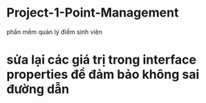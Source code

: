 # Project-1-Point-Management
phần mềm quản lý điểm sinh viên
# sửa lại các giá trị trong interface properties để đảm bảo không sai đường dẫn
# 
